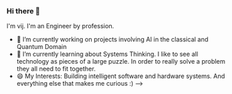 ### Hi there 👋

I'm vij. I'm an Engineer by profession.

- 🔭 I’m currently working on projects involving AI in the classical and Quantum Domain
- 🌱 I’m currently learning about Systems Thinking. I like to see all technology as pieces of a large puzzle. In order to really solve a problem they all need to fit together. 
- 😄 My Interests: Building intelligent software and hardware systems. And everything else that makes me curious :)
-->

